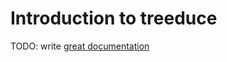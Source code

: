 # Introduction to treeduce

TODO: write [great documentation](http://jacobian.org/writing/what-to-write/)

